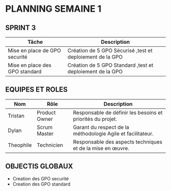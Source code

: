 # PLANNING SEMAINE 1


## SPRINT 3

| **Tâche**                           | **Description**                                                                                   |
|-------------------------------------|---------------------------------------------------------------------------------------------------|
|    Mise en place de GPO securité    |  Création de 5 GPO Sécurisé ,test et deploiement de la GPO
|    Mise en place des GPO standard   |  Création de 5 GPO Standard ,test et deploiement de la GPO                                                      


## EQUIPES ET ROLES 

| **Nom**          | **Rôle**          | **Description**                                     |
|-------------------|-------------------|-----------------------------------------------------|
| Tristan | Product Owner   | Responsable de définir les besoins et priorités du projet. |
| Dylan | Scrum Master  | Garant du respect de la méthodologie Agile et facilitateur. |
| Theophile | Technicien  | Responsable des aspects techniques et de la mise en œuvre. |

## OBJECTIS GLOBAUX

* Creation des GPO securité
* Creation des GPO standard


